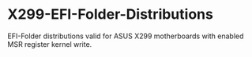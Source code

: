 # X299-EFI-Folder-Distributions

EFI-Folder distributions valid for ASUS X299 motherboards with enabled MSR register kernel write.
